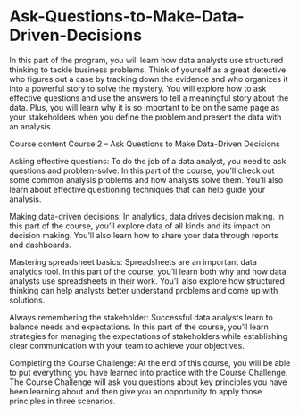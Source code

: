 # Ask-Questions-to-Make-Data-Driven-Decisions
 In this part of the program, you will learn how data analysts use structured thinking to tackle business problems. Think of yourself as a great detective who figures out a case by tracking down the evidence and who organizes it into a powerful story to solve the mystery. You will explore how to ask effective questions and use the answers to tell a meaningful story about the data. Plus, you will learn why it is so important to be on the same page as your stakeholders when you define the problem and present the data with an analysis. 
 
 Course content
Course 2 – Ask Questions to Make Data-Driven Decisions

Asking effective questions: To do the job of a data analyst, you need to ask questions and problem-solve. In this part of the course, you’ll check out some common analysis problems and how analysts solve them. You’ll also learn about effective questioning techniques that can help guide your analysis.

Making data-driven decisions: In analytics, data drives decision making. In this part of the course, you’ll explore data of all kinds and its impact on decision making. You’ll also learn how to share your data through reports and dashboards.

Mastering spreadsheet basics: Spreadsheets are an important data analytics tool. In this part of the course, you’ll learn both why and how data analysts use spreadsheets in their work. You’ll also explore how structured thinking can help analysts better understand problems and come up with solutions. 

Always remembering the stakeholder: Successful data analysts learn to balance needs and expectations. In this part of the course, you’ll learn strategies for managing the expectations of stakeholders while establishing clear communication with your team to achieve your objectives.  

Completing the Course Challenge: At the end of this course, you will be able to put everything you have learned into practice with the Course Challenge. The Course Challenge will ask you questions about key principles you have been learning about and then give you an opportunity to apply those principles in three scenarios. 
